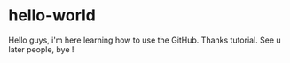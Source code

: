 # hello-world
Hello guys, i'm here learning how to use the GitHub.
Thanks tutorial. See u later people, bye ! 

